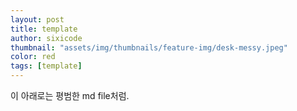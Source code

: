 ```yaml
---
layout: post
title: template
author: sixicode
thumbnail: "assets/img/thumbnails/feature-img/desk-messy.jpeg"
color: red
tags: [template]
---
```


<script type="text/x-mathjax-config">MathJax.Hub.Config({tex2jax:{inlineMath:[['\$','\$'],['\\(','\\)']],processEscapes:true},CommonHTML: {matchFontHeight:false}});</script>
<script type="text/javascript" async src="https://cdnjs.cloudflare.com/ajax/libs/mathjax/2.7.1/MathJax.js?config=TeX-MML-AM_CHTML"></script>


이 아래로는 평범한 md file처럼.


